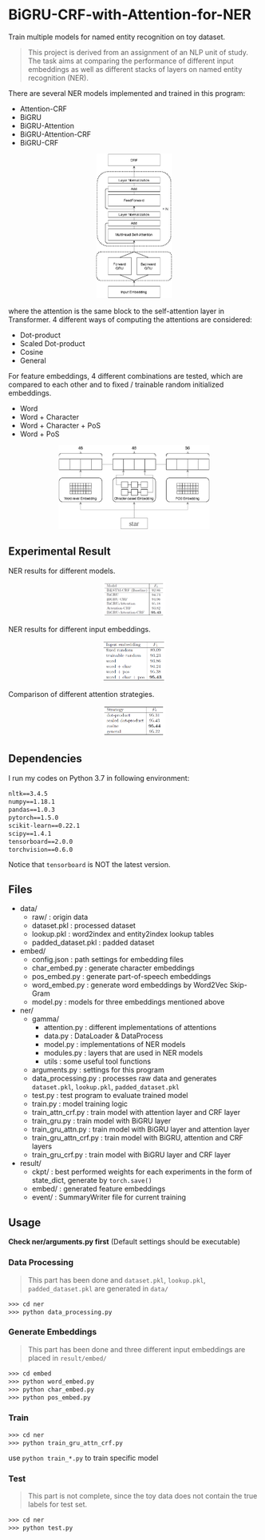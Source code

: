 # BiGRU-CRF-with-Attention-for-NER

Train multiple models for named entity recognition on toy dataset.

> This project is derived from an assignment of an NLP unit of study.
> The task aims at comparing the performance of different input embeddings 
> as well as different stacks of layers on named entity recognition (NER).

There are several NER models implemented and trained in this program:

- Attention-CRF
- BiGRU
- BiGRU-Attention
- BiGRU-Attention-CRF
- BiGRU-CRF

<div align="center">
    <img src="./images/bigru_attn_crf.png" width="30%" alt="architecture" />
</div>

where the attention is the same block to the self-attention layer in Transformer.
4 different ways of computing the attentions are considered:

- Dot-product
- Scaled Dot-product
- Cosine
- General

For feature embeddings, 4 different combinations are tested, which are compared to each other
and to fixed / trainable random initialized embeddings.

- Word
- Word + Character
- Word + Character + PoS
- Word + PoS

<div align="center">
    <img src="./images/embedding.png" width="60%" alt="embedding" />
</div>

## Experimental Result

NER results for different models.

<div align="center">
    <img src="./images/t_model.png" width="25%" alt="model" />
</div>

NER results for different input embeddings.

<div align="center">
    <img src="./images/t_embed.png" width="25%" alt="embed" />
</div>

Comparison of different attention strategies.

<div align="center">
    <img src="./images/t_attn.png" width="25%" alt="attn" />
</div>


## Dependencies

I run my codes on Python 3.7 in following environment:
```
nltk==3.4.5
numpy==1.18.1
pandas==1.0.3
pytorch==1.5.0
scikit-learn==0.22.1
scipy==1.4.1
tensorboard==2.0.0
torchvision==0.6.0
```

Notice that `tensorboard` is NOT the latest version.

## Files

- data/
    - raw/ : origin data
    - dataset.pkl : processed dataset
    - lookup.pkl : word2index and entity2index lookup tables
    - padded_dataset.pkl : padded dataset
- embed/
    - config.json : path settings for embedding files
    - char_embed.py : generate character embeddings
    - pos_embed.py : generate part-of-speech embeddings
    - word_embed.py : generate word embeddings by Word2Vec Skip-Gram
    - model.py : models for three embeddings mentioned above
- ner/
    - gamma/
        - attention.py : different implementations of attentions
        - data.py : DataLoader & DataProcess
        - model.py : implementations of NER models
        - modules.py : layers that are used in NER models
        - utils : some useful tool functions
    - arguments.py : settings for this program
    - data_processing.py : processes raw data and generates `dataset.pkl`, `lookup.pkl`, `padded_dataset.pkl`
    - test.py : test program to evaluate trained model
    - train.py : model training logic
    - train_attn_crf.py : train model with attention layer and CRF layer
    - train_gru.py : train model with BiGRU layer
    - train_gru_attn.py : train model with BiGRU layer and attention layer
    - train_gru_attn_crf.py : train model with BiGRU, attention and CRF layers
    - train_gru_crf.py : train model with BiGRU layer and CRF layer
- result/
    - ckpt/ : best performed weights for each experiments in the form of state_dict, generate by `torch.save()`
    - embed/ : generated feature embeddings
    - event/ : SummaryWriter file for current training
    

## Usage

**Check ner/arguments.py first** (Default settings should be executable)

### Data Processing

> This part has been done and `dataset.pkl`, `lookup.pkl`, `padded_dataset.pkl` are generated in `data/`
    
```
>>> cd ner
>>> python data_processing.py
```

### Generate Embeddings

> This part has been done and three different input embeddings are placed in `result/embed/` 

```
>>> cd embed
>>> python word_embed.py
>>> python char_embed.py
>>> python pos_embed.py
```

### Train
```
>>> cd ner
>>> python train_gru_attn_crf.py
```
use `python train_*.py` to train specific model

### Test
> This part is not complete, since the toy data does not contain the
> true labels for test set.
```
>>> cd ner
>>> python test.py
```
